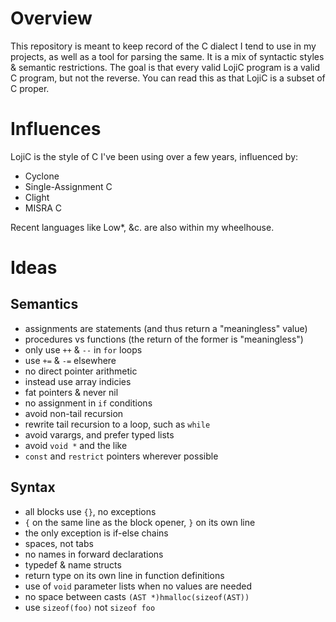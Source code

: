 # Overview

This repository is meant to keep record of the C dialect I tend to use in my projects, as well as
a tool for parsing the same. It is a mix of syntactic styles & semantic restrictions. The goal is
that every valid LojiC program is a valid C program, but not the reverse. You can read this as that
LojiC is a subset of C proper.

# Influences

LojiC is the style of C I've been using over a few years, influenced by:

- Cyclone
- Single-Assignment C
- Clight
- MISRA C

Recent languages like Low\*, &c. are also within my wheelhouse.

# Ideas

## Semantics

- assignments are statements (and thus return a "meaningless" value)
- procedures vs functions (the return of the former is "meaningless")
- only use `++` & `--` in `for` loops
- use `+=` & `-=` elsewhere
- no direct pointer arithmetic
- instead use array indicies
- fat pointers & never nil
- no assignment in `if` conditions
- avoid non-tail recursion
- rewrite tail recursion to a loop, such as `while`
- avoid varargs, and prefer typed lists
- avoid `void *` and the like
- `const` and `restrict` pointers wherever possible

## Syntax

- all blocks use `{}`, no exceptions
- `{` on the same line as the block opener, `}` on its own line
- the only exception is if-else chains
- spaces, not tabs
- no names in forward declarations
- typedef & name structs
- return type on its own line in function definitions
- use of `void` parameter lists when no values are needed
- no space between casts `(AST *)hmalloc(sizeof(AST))`
- use `sizeof(foo)` not `sizeof foo`

